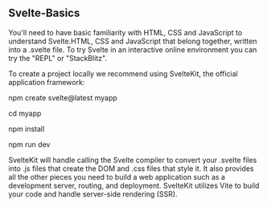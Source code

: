 ## Svelte-Basics

You'll need to have basic familiarity with HTML, CSS and JavaScript to understand Svelte.HTML, CSS and JavaScript that belong together, written into a .svelte file. 
To try Svelte in an interactive online environment you can try the "REPL" or "StackBlitz".

To create a project locally we recommend using SvelteKit, the official application framework:

npm create svelte@latest myapp           

cd myapp

npm install

npm run dev





SvelteKit will handle calling the Svelte compiler to convert your .svelte files into .js files that create the DOM and .css files that style it. It also provides all the other pieces you need to build a web application such as a development server, routing, and deployment. SvelteKit utilizes Vite to build your code and handle server-side rendering (SSR). 
